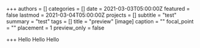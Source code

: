 +++
authors = []
categories = []
date = 2021-03-03T05:00:00Z
featured = false
lastmod = 2021-03-04T05:00:00Z
projects = []
subtitle = "test"
summary = "test"
tags = []
title = "preview"
[image]
caption = ""
focal_point = ""
placement = 1
preview_only = false

+++
Hello Hello Hello
